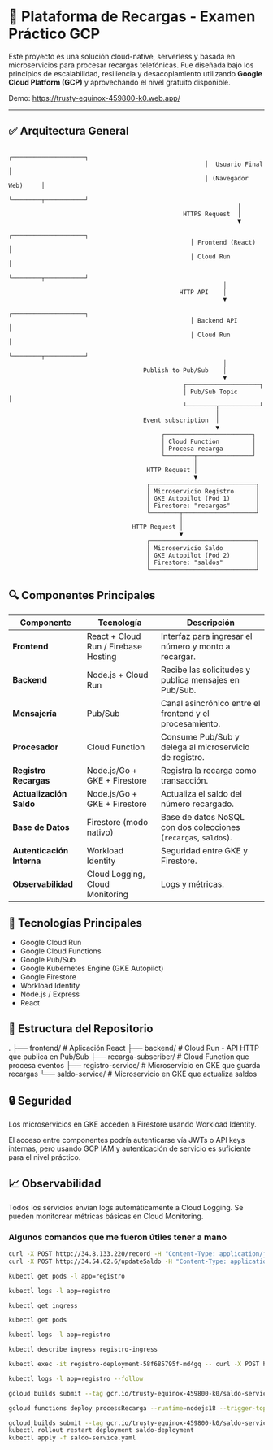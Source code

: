 # 📱 Plataforma de Recargas - Examen Práctico GCP

Este proyecto es una solución cloud-native, serverless y basada en microservicios para procesar recargas telefónicas. Fue diseñada bajo los principios de escalabilidad, resiliencia y desacoplamiento utilizando **Google Cloud Platform (GCP)** y aprovechando el nivel gratuito disponible.

Demo: https://trusty-equinox-459800-k0.web.app/

---

## ✅ Arquitectura General

```plaintext
                                                      ┌────────────────────┐
                                                      │  Usuario Final      │
                                                      │ (Navegador Web)     │
                                                      └────────┬───────────┘
                                                               │
                                                HTTPS Request  │
                                                               ▼
                                                  ┌────────────────────┐
                                                  │ Frontend (React)   │
                                                  │ Cloud Run          │
                                                  └────────┬───────────┘
                                                           │
                                               HTTP API    │
                                                           ▼
                                                  ┌────────────────────┐
                                                  │ Backend API        │
                                                  │ Cloud Run          │
                                                  └────────┬───────────┘
                                                           │
                                     Publish to Pub/Sub    │
                                                           ▼
                                                ┌────────────────────┐
                                                │ Pub/Sub Topic       │
                                                └────────┬───────────┘
                                                         │
                                     Event subscription  │
                                                         ▼
                                          ┌────────────────────────┐
                                          │ Cloud Function         │
                                          │ Procesa recarga        │
                                          └────────┬───────────────┘
                                                   │
                                      HTTP Request │
                                                   ▼
                                      ┌─────────────────────────────┐
                                      │ Microservicio Registro      │
                                      │ GKE Autopilot (Pod 1)       │
                                      │ Firestore: "recargas"       │
                                      └────────┬────────────────────┘
                                               │
                                  HTTP Request │
                                               ▼
                                      ┌─────────────────────────────┐
                                      │ Microservicio Saldo         │
                                      │ GKE Autopilot (Pod 2)       │
                                      │ Firestore: "saldos"         │
                                      └─────────────────────────────┘
```

## 🔍 Componentes Principales

| Componente                | Tecnología                           | Descripción                                                     |
| ------------------------- | ------------------------------------ | --------------------------------------------------------------- |
| **Frontend**          | React + Cloud Run / Firebase Hosting | Interfaz para ingresar el número y monto a recargar.            |
| **Backend**           | Node.js + Cloud Run                  | Recibe las solicitudes y publica mensajes en Pub/Sub.           |
| **Mensajería**            | Pub/Sub                              | Canal asincrónico entre el frontend y el procesamiento.         |
| **Procesador**            | Cloud Function                       | Consume Pub/Sub y delega al microservicio de registro.          |
| **Registro Recargas**     | Node.js/Go + GKE + Firestore         | Registra la recarga como transacción.                           |
| **Actualización Saldo**   | Node.js/Go + GKE + Firestore         | Actualiza el saldo del número recargado.                        |
| **Base de Datos**         | Firestore (modo nativo)              | Base de datos NoSQL con dos colecciones (`recargas`, `saldos`). |
| **Autenticación Interna** | Workload Identity                    | Seguridad entre GKE y Firestore.                                |
| **Observabilidad**        | Cloud Logging, Cloud Monitoring      | Logs y métricas.                                                |

## 🚀 Tecnologías Principales

- Google Cloud Run
- Google Cloud Functions
- Google Pub/Sub
- Google Kubernetes Engine (GKE Autopilot)
- Google Firestore
- Workload Identity
- Node.js / Express
- React

## 📁 Estructura del Repositorio

.
├── frontend/                 # Aplicación React
├── backend/                  # Cloud Run - API HTTP que publica en Pub/Sub
├── recarga-subscriber/       # Cloud Function que procesa eventos
├── registro-service/         # Microservicio en GKE que guarda recargas
└── saldo-service/            # Microservicio en GKE que actualiza saldos

## 🔒 Seguridad
Los microservicios en GKE acceden a Firestore usando Workload Identity.

El acceso entre componentes podría autenticarse vía JWTs o API keys internas, pero usando GCP IAM y autenticación de servicio es suficiente para el nivel práctico.

## 📈 Observabilidad
Todos los servicios envían logs automáticamente a Cloud Logging.
Se pueden monitorear métricas básicas en Cloud Monitoring.

### Algunos comandos que me fueron útiles tener a mano

```bash
curl -X POST http://34.8.133.220/record -H "Content-Type: application/json" -d '{"phone":"12345678","amount":1500}'
curl -X POST http://34.54.62.6/updateSaldo -H "Content-Type: application/json" -d '{"phone":"12345678","amount":1500}'

kubectl get pods -l app=registro

kubectl logs -l app=registro

kubectl get ingress

kubectl get pods

kubectl logs -l app=registro

kubectl describe ingress registro-ingress

kubectl exec -it registro-deployment-58f685795f-md4gq -- curl -X POST http://localhost:8080/record -H "Content-Type: application/json" -d '{"phone":"12345678","amount":1500}'

kubectl logs -l app=registro --follow

gcloud builds submit --tag gcr.io/trusty-equinox-459800-k0/saldo-service

gcloud functions deploy processRecarga --runtime=nodejs18 --trigger-topic=recarga-topic --entry-point=processRecarga --region=us-central1 --project=trusty-equinox-459800-k0 --memory=128Mi --timeout=60s

gcloud builds submit --tag gcr.io/trusty-equinox-459800-k0/saldo-service:latest .
kubectl rollout restart deployment saldo-deployment
kubectl apply -f saldo-service.yaml
```

